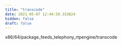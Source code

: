 ```yaml
---
title: "transcode"
date: 2021-05-07 12:44:59.333824
hidden: false
draft: false
---
```


x86/64/package_feeds_telephony_rtpengine/transcode

